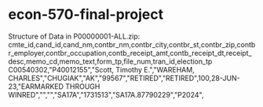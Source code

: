 # econ-570-final-project

Structure of Data in P00000001-ALL.zip:
cmte_id,cand_id,cand_nm,contbr_nm,contbr_city,contbr_st,contbr_zip,contbr_employer,contbr_occupation,contb_receipt_amt,contb_receipt_dt,receipt_desc,memo_cd,memo_text,form_tp,file_num,tran_id,election_tp
C00540302,"P40012155","Scott, Timothy E.","WAREHAM, CHARLES","CHUGIAK","AK","99567","RETIRED","RETIRED",100,28-JUN-23,"EARMARKED THROUGH WINRED","","","SA17A","1731513","SA17A.87790229","P2024",
